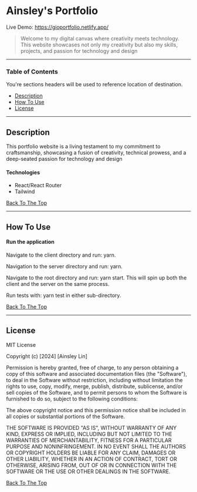 # Ainsley's Portfolio

Live Demo: https://gioportfolio.netlify.app/

> Welcome to my digital canvas where creativity meets technology. This website showcases not only my creativity but also my skills, projects, and passion for technology and design

---

### Table of Contents

You're sections headers will be used to reference location of destination.

-   [Description](#description)
-   [How To Use](#how-to-use)
-   [License](#license)

---

## Description

This portfolio website is a living testament to my commitment to craftsmanship, showcasing a fusion of creativity, technical prowess, and a deep-seated passion for technology and design

#### Technologies

-   React/React Router
-   Tailwind

[Back To The Top](#read-me-template)

---

## How To Use

#### Run the application

Navigate to the client directory and run: yarn.

Navigation to the server directory and run: yarn.

Navigate to the root directory and run: yarn start. This will spin up both the client and the server on the same process.

Run tests with: yarn test in either sub-directory.

[Back To The Top](#read-me-template)

---

## License

MIT License

Copyright (c) [2024] [Ainsley Lin]

Permission is hereby granted, free of charge, to any person obtaining a copy
of this software and associated documentation files (the "Software"), to deal
in the Software without restriction, including without limitation the rights
to use, copy, modify, merge, publish, distribute, sublicense, and/or sell
copies of the Software, and to permit persons to whom the Software is
furnished to do so, subject to the following conditions:

The above copyright notice and this permission notice shall be included in all
copies or substantial portions of the Software.

THE SOFTWARE IS PROVIDED "AS IS", WITHOUT WARRANTY OF ANY KIND, EXPRESS OR
IMPLIED, INCLUDING BUT NOT LIMITED TO THE WARRANTIES OF MERCHANTABILITY,
FITNESS FOR A PARTICULAR PURPOSE AND NONINFRINGEMENT. IN NO EVENT SHALL THE
AUTHORS OR COPYRIGHT HOLDERS BE LIABLE FOR ANY CLAIM, DAMAGES OR OTHER
LIABILITY, WHETHER IN AN ACTION OF CONTRACT, TORT OR OTHERWISE, ARISING FROM,
OUT OF OR IN CONNECTION WITH THE SOFTWARE OR THE USE OR OTHER DEALINGS IN THE
SOFTWARE.

[Back To The Top](#read-me-template)
